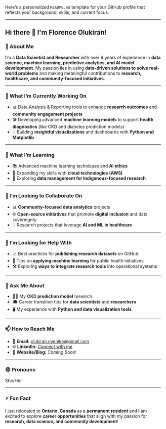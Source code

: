 Here’s a personalized `README.md` template for your GitHub profile that reflects your background, skills, and current focus. 

---

## Hi there 👋 I'm Florence Olukiran!

<!-- 
This README.md is crafted to give visitors insight into who I am and what I’m currently working on.
-->

### 🌟 About Me  
I’m a **Data Scientist and Researcher** with over 9 years of experience in **data science, machine learning, predictive analytics, and AI model development**. My passion lies in using **data-driven solutions to solve real-world problems** and making meaningful contributions to **research, healthcare, and community-focused initiatives**.  

---

### 🔭 What I’m Currently Working On  
- 📊 Data Analysis & Reporting tools to enhance **research outcomes** and **community engagement projects**  
- 🛠 Developing advanced **machine learning models** to support **health diagnostics** (like CKD and diabetes prediction models)  
- 💡 Building **insightful visualizations** and dashboards with **Python and Matplotlib**

---

### 🌱 What I’m Learning  
- 📚 Advanced machine learning techniques and **AI ethics**  
- 🚀 Expanding my skills with **cloud technologies (AWS)**  
- 💼 Exploring **data management for Indigenous-focused research**  

---

### 👯 I’m Looking to Collaborate On  
- 📊 **Community-focused data analytics** projects  
- 🌐 **Open-source initiatives** that promote **digital inclusion** and data sovereignty  
- 💡 Research projects that leverage **AI and ML in healthcare**

---

### 🤔 I’m Looking for Help With  
- 📈 Best practices for **publishing research datasets** on GitHub  
- 💬 Tips on **applying machine learning** for public health initiatives  
- 🛠 Exploring **ways to integrate research tools** into operational systems  

---

### 💬 Ask Me About  
- 🧑‍🔬 My **CKD prediction model** research  
- 🎓 Career transition tips for **data scientists** and **researchers**  
- 🖥 My experience with **Python and data visualization tools**

---

### 📫 How to Reach Me  
- 📧 **Email:** olukiran.oyenike@gmail.com  
- 🌐 **LinkedIn:** [Connect with me](https://www.linkedin.com/in/your-profile)  
- 📝 **Website/Blog:** Coming Soon!

---

### 😄 Pronouns  
She/Her  

---

### ⚡ Fun Fact  
I just relocated to **Ontario, Canada** as a **permanent resident** and I am excited to explore **career opportunities** that align with my passion for **research, data science, and community development**!  
